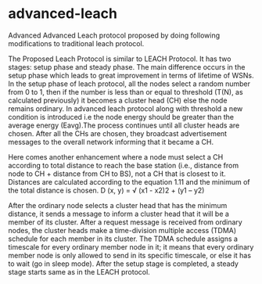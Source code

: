 # advanced-leach
Advanced
Advanced Leach protocol proposed by doing following modifications to traditional leach protocol.

The Proposed Leach Protocol is similar to LEACH Protocol. It has two stages: setup phase and steady phase. The main difference occurs in the setup phase which leads to great  improvement in terms of lifetime of WSNs. In the setup phase of leach protocol, all the nodes select a random number from 0 to 1, then if the number is  less than or equal to threshold (T(N), as calculated previously) it becomes a cluster head (CH) else the node  remains ordinary. In advanced leach protocol along with threshold a new condition is introduced i.e the node energy should be greater than the average energy (Eavg).The process continues until all cluster heads are chosen. After all the  CHs are chosen, they broadcast advertisement messages to the overall network informing that it became a CH. 


Here comes another enhancement where a node must select a CH according to total distance  to reach the base station (i.e., distance from node to CH + distance from CH to BS), not a  CH that is closest to it. Distances are calculated according to the equation 1.11 and the  minimum of the total distance is chosen.
D (x, y) = √ (x1 - x2)2 + (y1 – y2)

After the ordinary node selects a cluster head that has the minimum distance, it sends a  message to inform a cluster head that it will be a member of its cluster. After a request 
message is received from ordinary nodes, the cluster heads make a time-division multiple  access (TDMA) schedule for each member in its cluster. The TDMA schedule assigns a  timescale for every ordinary member node in it; it means that every ordinary member node  is only allowed to send in its specific timescale, or else it has to wait (go in sleep mode).  After the setup stage is completed, a steady stage starts same as in the LEACH protocol.
